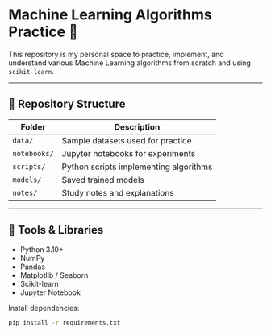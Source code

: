 # Machine Learning Algorithms Practice 🧠

This repository is my personal space to practice, implement, and understand various Machine Learning algorithms from scratch and using `scikit-learn`.

---

## 📂 Repository Structure

| Folder | Description |
|--------|--------------|
| `data/` | Sample datasets used for practice |
| `notebooks/` | Jupyter notebooks for experiments |
| `scripts/` | Python scripts implementing algorithms |
| `models/` | Saved trained models |
| `notes/` | Study notes and explanations |

---

## 🧰 Tools & Libraries

- Python 3.10+
- NumPy
- Pandas
- Matplotlib / Seaborn
- Scikit-learn
- Jupyter Notebook

Install dependencies:
```bash
pip install -r requirements.txt
